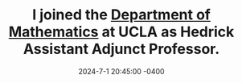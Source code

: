 ---
title: I joined the <a href="https://www.math.ucla.edu/">Department of Mathematics</a> at UCLA as Hedrick Assistant Adjunct Professor.
date: 2024-7-1 20:45:00 -0400
---